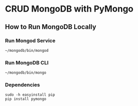 # CRUD MongoDB with PyMongo


## How to Run MongoDB Locally


### Run Mongod Service

```
~/mongodb/bin/mongod
```

### Run MongoDB CLI

```
~/mongodb/bin/mongo
```


### Dependencies

```
sudo -h easyinstall pip
pip install pymongo
```
